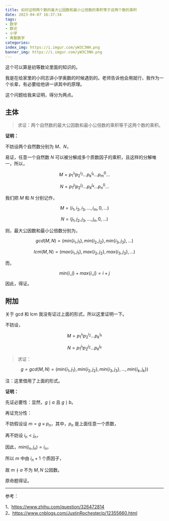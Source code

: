 ```yaml
---
title: 如何证明两个数的最大公因数和最小公倍数的乘积等于这两个数的乘积
date: 2023-04-07 16:37:34
tags:
- 数学
- 数论
- 小学
- 离散数学
categories:
index_img: https://i.imgur.com/yW3C3NH.png
banner_img: https://i.imgur.com/yW3C3NH.png
---
```


这个可以算是初等数论里面的知识的。

我是在给家里的小同志讲小学奥数的时候遇到的。老师告诉他会用就行，我作为一个长辈，有必要给他讲一讲其中的原理。

这个问题给我来证明，得分为两点。

## 主体

> 求证：两个自然数的最大公因数和最小公倍数的乘积等于这两个数的乘积。

**证明：**

不妨设两个自然数分别为 $M、N$，

易证，任意一个自然数 $N$ 可以被分解成多个质数因子的乘积，且这样的分解唯一，所以，

$$
M = p_1^{i_1} p_2^{i_2} \dots p_k^{i_k} \dots p_m^{0} \dots
$$

$$
N = p_1^{j_1} p_2^{j_2} \dots p_k^{j_k} \dots p_n^{0} \dots
$$

我们把 $M$ 和 $N$ 分别记作，

$$
M = (i_1, i_2, i_3, \dots, i_m, 0, \dots)
$$

$$
N = (j_1, j_2, j_3, \dots, j_n, 0, \dots)
$$

则，最大公因数和最小公倍数分别为，

$$
gcd(M, N) = (min\{i_1, j_1\}, min\{i_2, j_2\}, min\{i_3, j_3\}, \dots)
$$

$$
lcm(M, N) = (max\{i_1, j_1\}, max\{i_2, j_2\}, max\{i_3, j_3\}, \dots)
$$

而，

$$
min\{i, j\} + max\{i, j\} = i + j
$$

因此，得证。

## 附加

关于 gcd 和 lcm 我没有证过上面的形式，所以这里证明一下。

不妨设，

$$
M = p_1^{i_1} p_2^{i_2} \dots p_k^{i_k}
$$

$$
N = p_1^{j_1} p_2^{j_2} \dots p_k^{j_k}
$$

> 求证：

$$
g = gcd(M, N) = (min\{i_1, j_1\}, min\{i_2, j_2\}, min\{i_3, j_3\}, \dots, min\{i_k, j_k\})
$$

注：这里借用了上面的形式。

**证明：**

先证必要性：显然，$g \mid a$ 且 $g \mid b$。

再证充分性：

不妨假设设 $m = g \times p_n$，其中，$p_n$ 是上面任意一个质数，

再不妨设 $i_n < j_n$，

因此，$min(i_n, j_n) = i_n$，

所以 $m$ 中由 $i_n + 1$ 个质因子，

故 $m \nmid a$ 不为 $M, N$ 公因数。

原命题得证。

----

参考：

1、<https://www.zhihu.com/question/326472814>  
2、<https://www.cnblogs.com/JustinRochester/p/12355660.html>